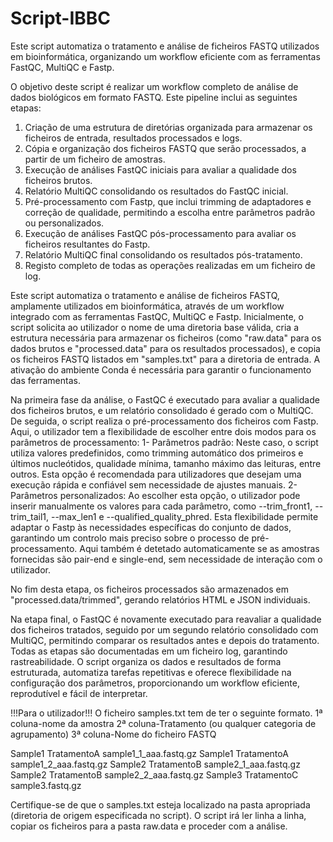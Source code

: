 # Script-IBBC
Este script automatiza o tratamento e análise de ficheiros FASTQ utilizados em bioinformática, organizando um workflow eficiente com as ferramentas FastQC, MultiQC e Fastp.

O objetivo deste script é realizar um workflow completo de análise de dados biológicos em formato FASTQ. Este pipeline inclui as seguintes etapas:

1. Criação de uma estrutura de diretórias organizada para armazenar os ficheiros de entrada, resultados processados e logs.
2. Cópia e organização dos ficheiros FASTQ que serão processados, a partir de um ficheiro de amostras.
3. Execução de análises FastQC iniciais para avaliar a qualidade dos ficheiros brutos.
4. Relatório MultiQC consolidando os resultados do FastQC inicial.
5. Pré-processamento com Fastp, que inclui trimming de adaptadores e correção de qualidade, permitindo a escolha entre parâmetros padrão ou personalizados.
6. Execução de análises FastQC pós-processamento para avaliar os ficheiros resultantes do Fastp.
7. Relatório MultiQC final consolidando os resultados pós-tratamento.
8. Registo completo de todas as operações realizadas em um ficheiro de log.

Este script automatiza o tratamento e análise de ficheiros FASTQ, amplamente utilizados em bioinformática, através de um workflow integrado com as ferramentas FastQC, MultiQC e Fastp. Inicialmente, o script solicita ao utilizador o nome de uma diretoria base válida, cria a estrutura necessária para armazenar os ficheiros (como "raw.data" para os dados brutos e "processed.data" para os resultados processados), e copia os ficheiros FASTQ listados em "samples.txt" para a diretoria de entrada. A ativação do ambiente Conda é necessária para garantir o funcionamento das ferramentas.

Na primeira fase da análise, o FastQC é executado para avaliar a qualidade dos ficheiros brutos, e um relatório consolidado é gerado com o MultiQC. De seguida, o script realiza o pré-processamento dos ficheiros com Fastp. Aqui, o utilizador tem a flexibilidade de escolher entre dois modos para os parâmetros de processamento:
1- Parâmetros padrão: Neste caso, o script utiliza valores predefinidos, como trimming automático dos primeiros e últimos nucleótidos, qualidade mínima, tamanho máximo das leituras, entre outros. Esta opção é recomendada para utilizadores que desejam uma execução rápida e confiável sem necessidade de ajustes manuais.
2- Parâmetros personalizados: Ao escolher esta opção, o utilizador pode inserir manualmente os valores para cada parâmetro, como --trim_front1, --trim_tail1, --max_len1 e --qualified_quality_phred. Esta flexibilidade permite adaptar o Fastp às necessidades específicas do conjunto de dados, garantindo um controlo mais preciso sobre o processo de pré-processamento. 
Aqui também é detetado automaticamente se as amostras fornecidas são pair-end e single-end, sem necessidade de interação com o utilizador.

No fim desta etapa, os ficheiros processados são armazenados em "processed.data/trimmed", gerando relatórios HTML e JSON individuais.

Na etapa final, o FastQC é novamente executado para reavaliar a qualidade dos ficheiros tratados, seguido por um segundo relatório consolidado com MultiQC, permitindo comparar os resultados antes e depois do tratamento. Todas as etapas são documentadas em um ficheiro log, garantindo rastreabilidade. O script organiza os dados e resultados de forma estruturada, automatiza tarefas repetitivas e oferece flexibilidade na configuração dos parâmetros, proporcionando um workflow eficiente, reprodutível e fácil de interpretar.

!!!Para o utilizador!!! 
O ficheiro samples.txt tem de ter o seguinte formato.
1ª coluna-nome da amostra
2ª coluna-Tratamento (ou qualquer categoria de agrupamento)
3ª coluna-Nome do ficheiro FASTQ

Sample1    TratamentoA    sample1_1_aaa.fastq.gz
Sample1    TratamentoA    sample1_2_aaa.fastq.gz
Sample2    TratamentoB    sample2_1_aaa.fastq.gz
Sample2    TratamentoB    sample2_2_aaa.fastq.gz
Sample3    TratamentoC    sample3.fastq.gz

Certifique-se de que o samples.txt esteja localizado na pasta apropriada (diretoria de origem especificada no script).
O script irá ler linha a linha, copiar os ficheiros para a pasta raw.data e proceder com a análise.






